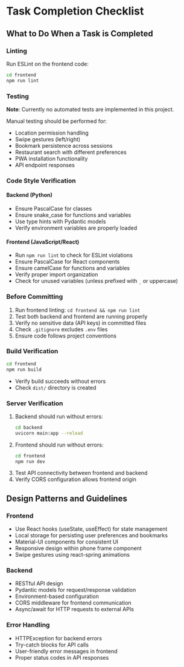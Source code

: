 # Task Completion Checklist

## What to Do When a Task is Completed

### Linting
Run ESLint on the frontend code:
```bash
cd frontend
npm run lint
```

### Testing
**Note**: Currently no automated tests are implemented in this project.

Manual testing should be performed for:
- Location permission handling
- Swipe gestures (left/right)
- Bookmark persistence across sessions
- Restaurant search with different preferences
- PWA installation functionality
- API endpoint responses

### Code Style Verification

#### Backend (Python)
- Ensure PascalCase for classes
- Ensure snake_case for functions and variables
- Use type hints with Pydantic models
- Verify environment variables are properly loaded

#### Frontend (JavaScript/React)
- Run `npm run lint` to check for ESLint violations
- Ensure PascalCase for React components
- Ensure camelCase for functions and variables
- Verify proper import organization
- Check for unused variables (unless prefixed with `_` or uppercase)

### Before Committing
1. Run frontend linting: `cd frontend && npm run lint`
2. Test both backend and frontend are running properly
3. Verify no sensitive data (API keys) in committed files
4. Check `.gitignore` excludes `.env` files
5. Ensure code follows project conventions

### Build Verification
```bash
cd frontend
npm run build
```
- Verify build succeeds without errors
- Check `dist/` directory is created

### Server Verification
1. Backend should run without errors:
   ```bash
   cd backend
   uvicorn main:app --reload
   ```
2. Frontend should run without errors:
   ```bash
   cd frontend
   npm run dev
   ```
3. Test API connectivity between frontend and backend
4. Verify CORS configuration allows frontend origin

## Design Patterns and Guidelines

### Frontend
- Use React hooks (useState, useEffect) for state management
- Local storage for persisting user preferences and bookmarks
- Material-UI components for consistent UI
- Responsive design within phone frame component
- Swipe gestures using react-spring animations

### Backend
- RESTful API design
- Pydantic models for request/response validation
- Environment-based configuration
- CORS middleware for frontend communication
- Async/await for HTTP requests to external APIs

### Error Handling
- HTTPException for backend errors
- Try-catch blocks for API calls
- User-friendly error messages in frontend
- Proper status codes in API responses
